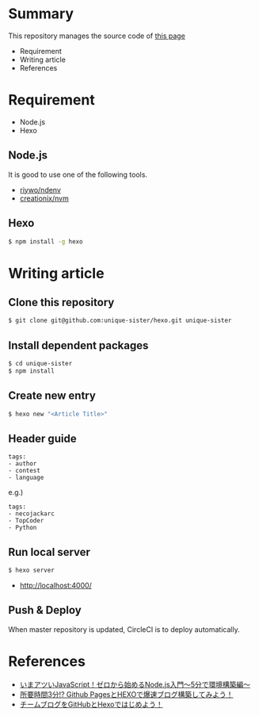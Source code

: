 # Summary
This repository manages the source code of [this page](http://unique-sister.github.io/)

- Requirement
- Writing article
- References

# Requirement
- Node.js
- Hexo

## Node.js
It is good to use one of the following tools.

- [riywo/ndenv](https://github.com/riywo/ndenv)
- [creationix/nvm](https://github.com/creationix/nvm)

## Hexo
```bash
$ npm install -g hexo
```

# Writing article
## Clone this repository
```bash
$ git clone git@github.com:unique-sister/hexo.git unique-sister
```

## Install dependent packages
```bash
$ cd unique-sister
$ npm install
```

## Create new entry
```bash
$ hexo new "<Article Title>"
```

## Header guide
```
tags:
- author
- contest
- language
```

e.g.)

```
tags:
- necojackarc
- TopCoder
- Python

```

## Run local server
```bash
$ hexo server
```

- [http://localhost:4000/](http://localhost:4000/)

## Push & Deploy
When master repository is updated, CircleCI is to deploy automatically.

# References
- [いまアツいJavaScript！ゼロから始めるNode.js入門〜5分で環境構築編〜](http://liginc.co.jp/web/programming/node-js/85318)
- [所要時間3分!? Github PagesとHEXOで爆速ブログ構築してみよう！](http://liginc.co.jp/web/programming/server/104594)
- [チームブログをGitHubとHexoではじめよう！](http://blog.otakumode.com/2014/08/08/Blogging-with-hexoio/)
